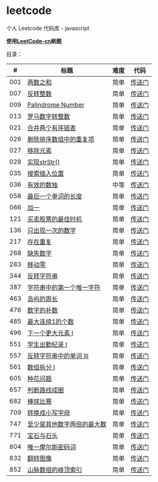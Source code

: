 # leetcode
个人 Leetcode 代码库 - javascript

**使用[LeetCode-cn](https://leetcode-cn.com/)刷题**

目录：

| # | 标题 | 难度 | 代码 |
| ------------- | ------------- | ------------- | ------------- |
| 001 | [两数之和](https://leetcode-cn.com/problems/two-sum/description/) | 简单 | [传送门](https://github.com/miya-yang/leetcode/blob/master/Code/leetcode-001-Two%20Sum.js) |
| 007 | [反转整数](https://leetcode-cn.com/problems/reverse-integer/description/) | 简单 | [传送门](https://github.com/miya-yang/leetcode/blob/master/Code/leetcode-007-Reverse%20Integer.js) |
| 009 | [Palindrome Number](https://leetcode.com/problems/palindrome-number/) | 简单 | [传送门](https://github.com/miya-yang/leetcode/blob/master/Code/leetcode-009-Palindrome%20Number.js) |
| 013 | [罗马数字转整数](https://leetcode-cn.com/problems/roman-to-integer/description/) | 简单 | [传送门](https://github.com/miya-yang/leetcode/blob/master/Code/leetcode-013-Roman%20to%20Integer.js) |
| 021 | [合并两个有序链表](https://leetcode-cn.com/problems/merge-two-sorted-lists/description/) | 简单 | [传送门](https://github.com/miya-yang/leetcode/blob/master/Code/leetcode-021-Merge%20Two%20Sorted%20Lists.js) |
| 026 | [删除排序数组中的重复项](https://leetcode-cn.com/problems/remove-duplicates-from-sorted-array/description/) | 简单 | [传送门](https://github.com/miya-yang/leetcode/blob/master/Code/leetcode-026-Remove%20Duplicates%20from%20Sorted%20Array.js) |
| 027 | [移除元素](https://leetcode-cn.com/problems/remove-element/description/) | 简单 | [传送门](https://github.com/miya-yang/leetcode/blob/master/Code/leetcode-027-Remove%20Element.js) |
| 028 | [实现strStr()](https://leetcode-cn.com/problems/implement-strstr/description/) | 简单 | [传送门](https://github.com/miya-yang/leetcode/blob/master/Code/leetcode-028-Implement%20strStr.js) |
| 035 | [搜索插入位置](https://leetcode-cn.com/problems/search-insert-position/description/) | 简单 | [传送门](https://github.com/miya-yang/leetcode/blob/master/Code/leetcode-035-Search%20Insert%20Position.js) |
| 036 | [有效的数独](https://leetcode-cn.com/problems/valid-sudoku/description/) | 中等 | [传送门](https://github.com/miya-yang/leetcode/blob/master/Code/leetcode-036-Valid%20Sudoku.js) |
| 058 | [最后一个单词的长度](https://leetcode-cn.com/problems/length-of-last-word/description/) | 简单 | [传送门](https://github.com/miya-yang/leetcode/blob/master/Code/leetcode-058-Length%20of%20Last%20Word.js) |
| 066 | [加一](https://leetcode-cn.com/problems/plus-one/description/) | 简单 | [传送门](https://github.com/miya-yang/leetcode/blob/master/Code/leetcode-066-Plus%20One.js) |
| 121 | [买卖股票的最佳时机](https://leetcode-cn.com/problems/best-time-to-buy-and-sell-stock/description/) | 简单 | [传送门](https://github.com/miya-yang/leetcode/blob/master/Code/leetcode-121-Best%20Time%20to%20Buy%20and%20Sell%20Stock.js) |
| 136 | [只出现一次的数字](https://leetcode-cn.com/problems/single-number/description/) | 简单 | [传送门](https://github.com/miya-yang/leetcode/blob/master/Code/leetcode-136-Single%20Number.js) |
| 217 | [存在重复](https://leetcode-cn.com/problems/contains-duplicate/description/) | 简单 | [传送门](https://github.com/miya-yang/leetcode/blob/master/Code/leetcode-217-Contains%20Duplicate.js) |
| 268 | [缺失数字](https://leetcode-cn.com/problems/missing-number/description/) | 简单 | [传送门](https://github.com/miya-yang/leetcode/blob/master/Code/leetcode-268-Missing%20Number.js) |
| 283 | [移动零](https://leetcode-cn.com/problems/move-zeroes/description/) | 简单 | [传送门](https://github.com/miya-yang/leetcode/blob/master/Code/leetcode-283-Move%20Zeroes.js) |
| 344 | [反转字符串](https://leetcode-cn.com/problems/reverse-string/description/) | 简单 | [传送门](https://github.com/miya-yang/leetcode/blob/master/Code/leetcode-344-Reverse%20String.js) |
| 387 | [字符串中的第一个唯一字符](https://leetcode-cn.com/problems/first-unique-character-in-a-string/description/) | 简单 | [传送门](https://github.com/miya-yang/leetcode/blob/master/Code/leetcode-387-First%20Unique%20Character%20in%20a%20String.js) |
| 463 | [岛屿的周长](https://leetcode-cn.com/problems/island-perimeter/description/) | 简单 | [传送门](https://github.com/miya-yang/leetcode/blob/master/Code/leetcode-463-Island%20Perimeter.js) |
| 476 | [数字的补数](https://leetcode-cn.com/problems/number-complement/description/) | 简单 | [传送门](https://github.com/miya-yang/leetcode/blob/master/Code/leetcode-476-Number%20Complement.js) |
| 485 | [最大连续1的个数](https://leetcode-cn.com/problems/max-consecutive-ones/description/) | 简单 | [传送门](https://github.com/miya-yang/leetcode/blob/master/Code/leetcode-485-Max%20Consecutive%20Ones.js) |
| 496 | [下一个更大元素 I](https://leetcode-cn.com/problems/next-greater-element-i/description/) | 简单 | [传送门](https://github.com/miya-yang/leetcode/blob/master/Code/leetcode-496-Next%20Greater%20Element%20I.js) |
| 551 | [学生出勤纪录 I](https://leetcode-cn.com/problems/student-attendance-record-i/description/) | 简单 | [传送门](https://github.com/miya-yang/leetcode/blob/master/Code/leetcode-551-Student%20Attendance%20Record%20I.js) |
| 557 | [反转字符串中的单词 III](https://leetcode-cn.com/problems/reverse-words-in-a-string-iii/description/) | 简单 | [传送门](https://github.com/miya-yang/leetcode/blob/master/Code/leetcode-557-Reverse%20Words%20in%20a%20String%20III.js) |
| 561 | [数组拆分 I](https://leetcode-cn.com/problems/array-partition-i/description/) | 简单 | [传送门](https://github.com/miya-yang/leetcode/blob/master/Code/leetcode-561-Array%20Partition%20I.js) |
| 605 | [种花问题](https://leetcode-cn.com/problems/can-place-flowers/description/) | 简单 | [传送门](https://github.com/miya-yang/leetcode/blob/master/Code/leetcode-605-Can%20Place%20Flowers.js) |
| 657 | [判断路线成圈](https://leetcode-cn.com/problems/judge-route-circle/description/) | 简单 | [传送门](https://github.com/miya-yang/leetcode/blob/master/Code/leetcode-657-Judge%20Route%20Circle.js) |
| 682 | [棒球比赛](https://leetcode-cn.com/problems/baseball-game/description/) | 简单 | [传送门](https://github.com/miya-yang/leetcode/blob/master/Code/leetcode-682-Baseball%20Game.js) |
| 709 | [转换成小写字母](https://leetcode-cn.com/problems/to-lower-case/description/) | 简单 | [传送门](https://github.com/miya-yang/leetcode/blob/master/Code/leetcode-709-To%20Lower%20Case.js) |
| 747 | [至少是其他数字两倍的最大数](https://leetcode-cn.com/problems/largest-number-at-least-twice-of-others/description/) | 简单 | [传送门](https://github.com/miya-yang/leetcode/blob/master/Code/leetcode-747-Largest%20Number%20At%20Least%20Twice%20of%20Others.js) |
| 771 | [宝石与石头](https://leetcode-cn.com/problems/jewels-and-stones/description/) | 简单 | [传送门](https://github.com/miya-yang/leetcode/blob/master/Code/leetcode-771-Jewels%20and%20Stones.js) |
| 804 | [唯一摩尔斯密码词](https://leetcode-cn.com/problems/unique-morse-code-words/description/) | 简单 | [传送门](https://github.com/miya-yang/leetcode/blob/master/Code/leetcode-804-Unique%20Morse%20Code%20Words.js) |
| 832 | [翻转图像](https://leetcode-cn.com/problems/flipping-an-image/description/) | 简单 | [传送门](https://github.com/miya-yang/leetcode/blob/master/Code/leetcode-832-Flipping%20an%20Image.js) |
| 852 | [山脉数组的峰顶索引](https://leetcode-cn.com/problems/peak-index-in-a-mountain-array/description/) | 简单 | [传送门](https://github.com/miya-yang/leetcode/blob/master/Code/leetcode-852-Peak%20Index%20in%20a%20Mountain%20Array.js) |